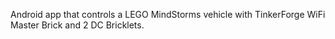 Android app that controls a LEGO MindStorms vehicle with TinkerForge WiFi Master Brick and 2 DC Bricklets.
